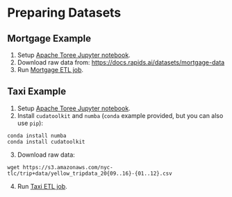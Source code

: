 Preparing Datasets
==================

## Mortgage Example
1. Setup [Apache Toree Jupyter notebook](/docs/get-started/xgboost-examples/notebook/toree.md).
2. Download raw data from: https://docs.rapids.ai/datasets/mortgage-data
3. Run [Mortgage ETL job](../examples/Spark-ETL+XGBoost/mortgage/notebooks/python/MortgageETL.ipynb).

## Taxi Example
1. Setup [Apache Toree Jupyter notebook](/docs/get-started/xgboost-examples/notebook/toree.md).
2. Install `cudatoolkit` and `numba` (`conda` example provided, but you can also use `pip`):
```
conda install numba
conda install cudatoolkit
```
3. Download raw data:
```
wget https://s3.amazonaws.com/nyc-tlc/trip+data/yellow_tripdata_20{09..16}-{01..12}.csv
```
4. Run [Taxi ETL job](../examples/Spark-ETL+XGBoost/taxi/notebooks/python/Taxi_ETL.ipynb).
